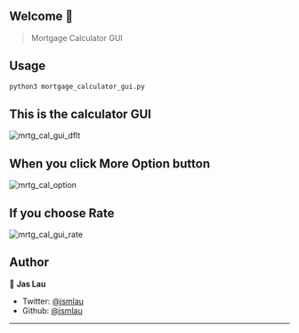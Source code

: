 ## Welcome 👋
> Mortgage Calculator GUI

## Usage

```sh
python3 mortgage_calculator_gui.py
```
## This is the calculator GUI
![mrtg_cal_gui_dflt](https://user-images.githubusercontent.com/37385743/88882598-2cf31480-d1e7-11ea-9695-1ab7ea157865.png)

## When you click **More Option** button
![mrtg_cal_option](https://user-images.githubusercontent.com/37385743/88882604-311f3200-d1e7-11ea-8d59-a18af3e696e5.png)

## If you choose **Rate** 
![mrtg_cal_gui_rate](https://user-images.githubusercontent.com/37385743/88882600-2d8bab00-d1e7-11ea-9f4b-d11a6e708edb.png)

## Author

👤 **Jas Lau**

* Twitter: [@jsmlau](https://twitter.com/jsmlau)
* Github: [@jsmlau](https://github.com/jsmlau)

***
